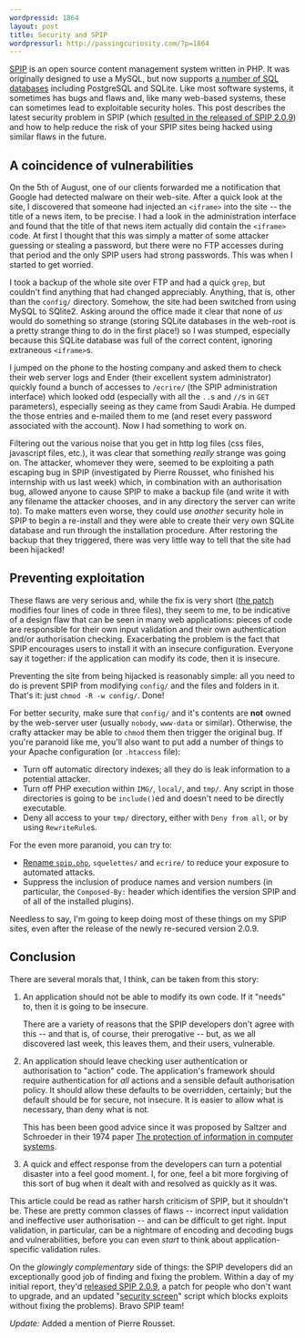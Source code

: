 ```yaml
--- 
wordpressid: 1864
layout: post
title: Security and SPIP
wordpressurl: http://passingcuriosity.com/?p=1864
---
```

[SPIP](http://www.spip.net/) is an open source content management system written in PHP. It was originally designed to use a MySQL, but now supports [a number of SQL databases](http://www.spip.net/en_article3837.html) including PostgreSQL and SQLite. Like most software systems, it sometimes has bugs and flaws and, like many web-based systems, these can sometimes lead to exploitable security holes. This post describes the latest security problem in SPIP (which [resulted in the released of SPIP 2.0.9](http://www.spip-contrib.net/SPIP-Security-Alert-new-version)) and how to help reduce the risk of your SPIP sites being hacked using similar flaws in the future.

<!--more-->

## A coincidence of vulnerabilities ##

On the 5th of August, one of our clients forwarded me a notification that Google had detected malware on their web-site. After a quick look at the site, I discovered that someone had injected an `<iframe>` into the site -- the title of a news item, to be precise. I had a look in the administration interface and found that the title of that news item actually did contain the `<iframe>` code. At first I thought that this was simply a matter of some attacker guessing or stealing a password, but there were no FTP accesses during that period and the only SPIP users had strong passwords. This was when I started to get worried.

I took a backup of the whole site over FTP and had a quick `grep`, but couldn't find anything that had changed appreciably. Anything, that is, other than the `config/` directory. Somehow, the site had been switched from using MySQL to SQlite2. Asking around the office made it clear that none of *us* would do something so strange (storing SQLite databases in the web-root is a pretty strange thing to do in the first place!) so I was stumped, especially because this SQLite database was full of the correct content, ignoring extraneous `<iframe>`s.

I jumped on the phone to the hosting company and asked them to check their web server logs and Ender (their excellent system administrator) quickly found a bunch of accesses to `/ecrire/` (the SPIP administration interface) which looked odd (especially with all the `..`s and `//`s in `GET` parameters), especially seeing as they came from Saudi Arabia. He dumped the those entries and e-mailed them to me (and reset every password associated with the account). Now I had something to work on.

Filtering out the various noise that you get in http log files (css files, javascript files, etc.), it was clear that something *really* strange was going on. The attacker, whomever they were, seemed to be exploiting a path escaping bug in SPIP (investigated by Pierre Rousset, who finished his internship with us last week) which, in combination with an authorisation bug, allowed anyone to cause SPIP to make a backup file (and write it with any filename the attacker chooses, and in any directory the server can write to). To make matters even worse, they could use *another* security hole in SPIP to begin a re-install and they were able to create their very own SQLite database and run through the installation procedure. After restoring the backup that they triggered, there was very little way to tell that the site had been hijacked!

## Preventing exploitation ##

These flaws are very serious and, while the fix is very short ([the patch](http://fil.rezo.net/secu-14346-14350+14354.patch) modifies four lines of code in three files), they seem to me, to be indicative of a design flaw that can be seen in many web applications: pieces of code are responsible for their own input validation and their own authentication and/or authorisation checking. Exacerbating the problem is the fact that SPIP encourages users to install it with an insecure configuration. Everyone say it together: if the application can modify its code, then it is insecure.

Preventing the site from being hijacked is reasonably simple: all you need to do is prevent SPIP from modifying `config/` and the files and folders in it. That's it: just `chmod -R -w config/`. Done!

For better security, make sure that `config/` and it's contents are **not** owned by the web-server user (usually `nobody`, `www-data` or similar). Otherwise, the crafty attacker may be able to `chmod` them then trigger the original bug. If you're paranoid like me, you'll also want to put add a number of things to your Apache configuration  (or `.htaccess` file): 

- Turn off automatic directory indexes; all they do is leak information to a potential attacker.
- Turn off PHP execution within `IMG/`, `local/`, and `tmp/`. Any script in those directories is going to be `include()`ed and doesn't need to be directly executable.
- Deny all access to your `tmp/` directory, either with `Deny from all`, or by using `RewriteRule`s.

For the even more paranoid, you can try to:

- [Rename `spip.php`](http://my.opera.com/tech-nova/blog/2008/07/04/no-i-dont-like-spip), `squelettes/` and `ecrire/` to reduce your exposure to automated attacks.
- Suppress the inclusion of produce names and version numbers (in particular, the `Composed-By:` header which identifies the version SPIP and of all of the installed plugins).

Needless to say, I'm going to keep doing most of these things on my SPIP sites, even after the release of the newly re-secured version 2.0.9.

## Conclusion ##

There are several morals that, I think, can be taken from this story: 

1. An application should not be able to modify its own code. If it "needs" to, then it is going to be insecure.

   There are a variety of reasons that the SPIP developers don't agree with this -- and that is, of course, their prerogative -- but, as we all discovered last week, this leaves them, and their users, vulnerable.

2. An application should leave checking user authentication or authorisation to "action" code. The application's framework should require authentication for *all* actions and a sensible default authorisation policy. It should allow these defaults to be overridden, certainly; but the default should be for secure, not insecure. It is easier to allow what is necessary, than deny what is not.

   This has been been good advice since it was proposed by Saltzer and Schroeder in their 1974 paper [The protection of information in computer systems](http://scholar.google.com/scholar?cluster=3120807813057714038&hl=en).

3. A quick and effect response from the developers can turn a potential disaster into a feel good moment. I, for one, feel a bit more forgiving of this sort of bug when it dealt with and resolved as quickly as it was.

This article could be read as rather harsh criticism of SPIP, but it shouldn't be. These are pretty common classes of flaws -- incorrect input validation and ineffective user authorisation -- and can be difficult to get right. Input validation, in particular, can be a nightmare of encoding and decoding bugs and vulnerabilities, before you can even *start* to think about application-specific validation rules.

On the *glowingly complementary* side of things: the SPIP developers did an exceptionally good job of finding and fixing the problem. Within a day of my initial report, they'd [released SPIP 2.0.9](http://www.spip-contrib.net/SPIP-Security-Alert-new-version), a patch for people who don't want to upgrade, and an updated "[security screen](http://www.spip.net/en_article4201.html)" script which blocks exploits without fixing the problems). Bravo SPIP team!

*Update:* Added a mention of Pierre Rousset.
